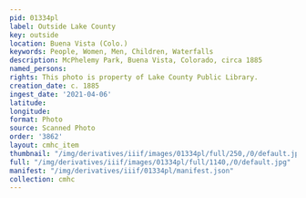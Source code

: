 ```yaml
---
pid: 01334pl
label: Outside Lake County
key: outside
location: Buena Vista (Colo.)
keywords: People, Women, Men, Children, Waterfalls
description: McPhelemy Park, Buena Vista, Colorado, circa 1885
named_persons: 
rights: This photo is property of Lake County Public Library.
creation_date: c. 1885
ingest_date: '2021-04-06'
latitude: 
longitude: 
format: Photo
source: Scanned Photo
order: '3862'
layout: cmhc_item
thumbnail: "/img/derivatives/iiif/images/01334pl/full/250,/0/default.jpg"
full: "/img/derivatives/iiif/images/01334pl/full/1140,/0/default.jpg"
manifest: "/img/derivatives/iiif/01334pl/manifest.json"
collection: cmhc
---
```

